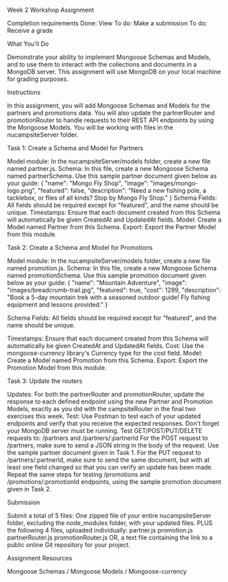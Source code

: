 Week 2 Workshop Assignment

Completion requirements
 Done: View  To do: Make a submission  To do: Receive a grade

 
What You'll Do

Demonstrate your ability to implement Mongoose Schemas and Models, and to use them to interact with the collections and documents in a MongoDB server.
This assignment will use MongoDB on your local machine for grading purposes.


Instructions

In this assignment, you will add Mongoose Schemas and Models for the partners and promotions data. You will also update the partnerRouter and promotionRouter to handle requests to their REST API endpoints by using the Mongoose Models. You will be working with files in the nucampsiteServer folder.


Task 1: Create a Schema and Model for Partners

Model module: In the nucampsiteServer/models folder, create a new file named partner.js.
Schema: In this file, create a new Mongoose Schema named partnerSchema. Use this sample partner document given below as your guide:
{
    "name": "Mongo Fly Shop",
    "image": "images/mongo-logo.png",
    "featured": false,
    "description": "Need a new fishing pole, a tacklebox, or flies of all kinds? Stop by Mongo Fly Shop."
}
Schema Fields: All fields should be required except for "featured", and the name should be unique.
Timestamps: Ensure that each document created from this Schema will automatically be given CreatedAt and UpdatedAt fields.
Model: Create a Model named Partner from this Schema.
Export: Export the Partner Model from this module.


Task 2: Create a Schema and Model for Promotions

Model module: In the nucampsiteServer/models folder, create a new file named promotion.js.
Schema: In this file, create a new Mongoose Schema named promotionSchema. Use this sample promotion document given below as your guide:
{
    "name": "Mountain Adventure",
    "image": "images/breadcrumb-trail.jpg",
    "featured": true,
    "cost": 1299,
    "description": "Book a 5-day mountain trek with a seasoned outdoor guide! Fly fishing equipment and lessons provided."
}

Schema Fields: All fields should be required except for "featured", and the name should be unique.

Timestamps: Ensure that each document created from this Schema will automatically be given CreatedAt and UpdatedAt fields.
Cost: Use the mongoose-currency library's Currency type for the cost field.
Model: Create a Model named Promotion from this Schema.
Export: Export the Promotion Model from this module.


Task 3: Update the routers

Updates: For both the partnerRouter and promotionRouter, update the response to each defined endpoint using the new Partner and Promotion Models, exactly as you did with the campsiteRouter in the final two exercises this week.
Test: Use Postman to test each of your updated endpoints and verify that you receive the expected responses. Don't forget your MongoDB server must be running.
Test GET/POST/PUT/DELETE requests to: /partners and /partners/:partnerId
For the POST request to /partners, make sure to send a JSON string in the body of the request. Use the sample partner document given in Task 1.
For the PUT request to /partners/:partnerId, make sure to send the same document, but with at least one field changed so that you can verify an update has been made.
Repeat the same steps for testing /promotions and /promotions/:promotionId endpoints, using the sample promotion document given in Task 2.


Submission

Submit a total of 5 files:
One zipped file of your entire nucampsiteServer folder, excluding the node_modules folder, with your updated files.
PLUS the following 4 files, uploaded individually:
partner.js
promotion.js
partnerRouter.js
promotionRouter.js
OR, a text file containing the link to a public online Git repository for your project.


Assignment Resources

Mongoose Schemas / Mongoose Models / Mongoose-currency
